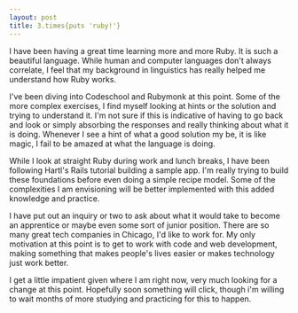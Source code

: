 ```yaml
---
layout: post
title: 3.times{puts 'ruby!'}
---
```


I have been having a great time learning more and more Ruby. It is such a beautiful language. While human and computer languages don't always correlate, I feel that my background in linguistics has really helped me understand how Ruby works.

I've been diving into Codeschool and Rubymonk at this point. Some of the more complex exercises, I find myself looking at hints or the solution and trying to understand it. I'm not sure if this is indicative of having to go back and look or simply absorbing the responses and really thinking about what it is doing. Whenever I see a hint of what a good solution my be, it is like magic, I fail to be amazed at what the language is doing.

While I look at straight Ruby during work and lunch breaks, I have been following Hartl's Rails tutorial building a sample app. I'm really trying to build these foundations before even doing a simple recipe model. Some of the complexities I am envisioning will be better implemented with this added knowledge and practice.

I have put out an inquiry or two to ask about what it would take to become an apprentice or maybe even some sort of junior position. There are so many great tech companies in Chicago, I'd like to work for. My only motivation at this point is to get to work with code and web development, making something that makes people's lives easier or makes technology just work better.

I get a little impatient given where I am right now, very much looking for a change at this point. Hopefully soon something will click, though i'm willing to wait months of more studying and practicing for this to happen.